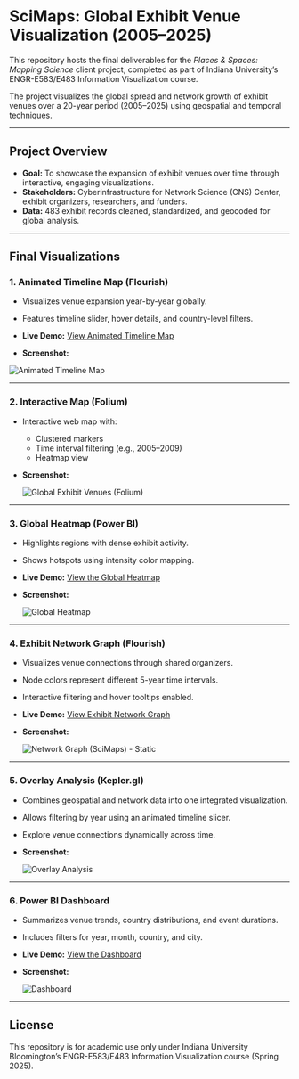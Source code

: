 # SciMaps: Global Exhibit Venue Visualization (2005–2025)

This repository hosts the final deliverables for the *Places & Spaces: Mapping Science* client project, completed as part of Indiana University’s ENGR-E583/E483 Information Visualization course.  

The project visualizes the global spread and network growth of exhibit venues over a 20-year period (2005–2025) using geospatial and temporal techniques.

---

## Project Overview

- **Goal:** To showcase the expansion of exhibit venues over time through interactive, engaging visualizations.
- **Stakeholders:** Cyberinfrastructure for Network Science (CNS) Center, exhibit organizers, researchers, and funders.
- **Data:** 483 exhibit records cleaned, standardized, and geocoded for global analysis.
  
---

## Final Visualizations

### 1. Animated Timeline Map (Flourish)
- Visualizes venue expansion year-by-year globally.
- Features timeline slider, hover details, and country-level filters.
- **Live Demo:** [View Animated Timeline Map](https://public.flourish.studio/visualisation/22489882/)
  
- **Screenshot:**
  
 ![Animated Timeline Map](https://github.com/user-attachments/assets/4d6ded02-df33-4640-8b99-0ea49493b40b)

---

### 2. Interactive Map (Folium)
- Interactive web map with:
  - Clustered markers
  - Time interval filtering (e.g., 2005–2009)
  - Heatmap view
    
- **Screenshot:**
  
  ![Global Exhibit Venues (Folium)](https://github.com/user-attachments/assets/09f06662-86f7-4896-aec2-3f1a329e0167)

---

### 3. Global Heatmap (Power BI)
- Highlights regions with dense exhibit activity.
- Shows hotspots using intensity color mapping.
- **Live Demo:** [View the Global Heatmap](https://app.powerbi.com/view?r=eyJrIjoiMzg0NjY5NTEtOTBkNC00ODQxLTliOTEtZWE1ODFhN2Q4OTk0IiwidCI6IjExMTNiZTM0LWFlZDEtNGQwMC1hYjRiLWNkZDAyNTEwYmU5MSIsImMiOjN9)
  
- **Screenshot:**
  
  ![Global Heatmap](https://github.com/user-attachments/assets/3e1eed8f-a200-46e8-baf6-21c83190dc5f)

---

### 4. Exhibit Network Graph (Flourish)
- Visualizes venue connections through shared organizers.
- Node colors represent different 5-year time intervals.
- Interactive filtering and hover tooltips enabled.
- **Live Demo:** [View Exhibit Network Graph](https://public.flourish.studio/visualisation/22489971/)
  
- **Screenshot:**
  
  ![Network Graph (SciMaps) - Static](https://github.com/user-attachments/assets/7a751b52-5b64-4653-92e0-c6aaf3db6b62)

---

### 5. Overlay Analysis (Kepler.gl)
- Combines geospatial and network data into one integrated visualization.
- Allows filtering by year using an animated timeline slicer.
- Explore venue connections dynamically across time.
  
- **Screenshot:**

  ![Overlay Analysis](https://github.com/user-attachments/assets/e32eebd2-ea3a-44fd-92db-9cc3d98cc604)

---

### 6. Power BI Dashboard
- Summarizes venue trends, country distributions, and event durations.
- Includes filters for year, month, country, and city.
- **Live Demo:** [View the Dashboard](https://app.powerbi.com/view?r=eyJrIjoiNWUzMzM3NGQtYjg0ZS00Mjg4LWI0YzUtNWYzMmYwOGIwODBiIiwidCI6IjExMTNiZTM0LWFlZDEtNGQwMC1hYjRiLWNkZDAyNTEwYmU5MSIsImMiOjN9
)
  
- **Screenshot:**
  
  ![Dashboard](https://github.com/user-attachments/assets/818ef916-13c5-4ffb-b2d7-dabc13a9a9cc)

---

## License
This repository is for academic use only under Indiana University Bloomington’s ENGR-E583/E483 Information Visualization course (Spring 2025).
